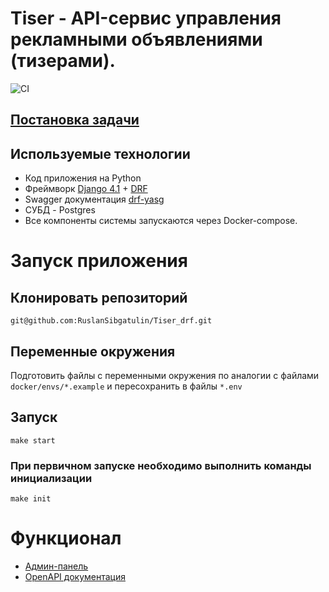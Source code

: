 # Tiser - API-сервис управления рекламными объявлениями (тизерами).
![CI](https://github.com/RuslanSibgatulin/Tiser_drf/actions/workflows/test.yml/badge.svg)

## [Постановка задачи](./task.md)

## Используемые технологии
- Код приложения на Python
- Фреймворк [Django 4.1](https://docs.djangoproject.com/en/4.1/) + [DRF](https://www.django-rest-framework.org/#installation)
- Swagger документация [drf-yasg](https://drf-yasg.readthedocs.io/en/stable/index.html)
- СУБД - Postgres
- Все компоненты системы запускаются через Docker-compose.

# Запуск приложения
## Клонировать репозиторий
    git@github.com:RuslanSibgatulin/Tiser_drf.git

## Переменные окружения
Подготовить файлы с переменными окружения по аналогии с файлами `docker/envs/*.example` и пересохранить в файлы `*.env`

## Запуск
    make start

### При первичном запуске необходимо выполнить команды инициализации
    make init

# Функционал
- [Админ-панель](http://127.0.0.1/admin/)
- [OpenAPI документация](http://127.0.0.1/apidocs/)
